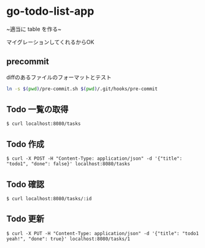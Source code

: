 # go-todo-list-app

~適当に table を作る~

マイグレーションしてくれるからOK

## precommit

diffのあるファイルのフォーマットとテスト

```sh
ln -s $(pwd)/pre-commit.sh $(pwd)/.git/hooks/pre-commit
```


## Todo 一覧の取得

```shell script
$ curl localhost:8080/tasks
```

## Todo 作成

```shell script
$ curl -X POST -H "Content-Type: application/json" -d '{"title": "todo1", "done": false}' localhost:8080/tasks
```

## Todo 確認

```shell script
$ curl localhost:8080/tasks/:id
```

## Todo 更新

```shell script
$ curl -X PUT -H "Content-Type: application/json" -d '{"title": "todo1 yeah!", "done": true}' localhost:8080/tasks/1
```
